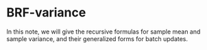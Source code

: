 # BRF-variance
In this note, we will give the recursive formulas for sample mean and sample variance, and their generalized forms for batch updates.
